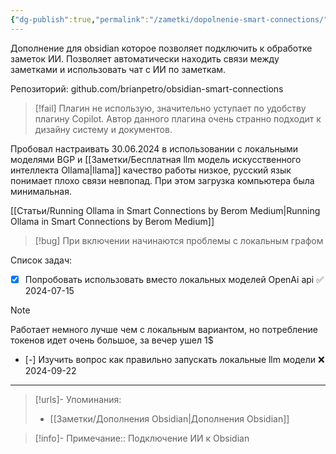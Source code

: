 ```yaml
---
{"dg-publish":true,"permalink":"/zametki/dopolnenie-smart-connections/","tags":["🤖"],"created":"2024-07-02 01:00","updated":"2024-09-23T22:30:35+03:00"}
---
```


Дополнение для obsidian которое позволяет подключить к обработке заметок ИИ. Позволяет автоматически находить связи между заметками и использовать чат с ИИ по заметкам.

Репозиторий: github.com/brianpetro/obsidian-smart-connections

> [!fail]
> Плагин не использую, значительно уступает по удобству плагину Copilot. Автор данного плагина очень странно подходит к дизайну систему и документов.

Пробовал настраивать 30.06.2024 в использовании с локальными моделями BGP и [[Заметки/Бесплатная llm модель искусственного интеллекта Ollama\|llama]] качество работы низкое, русский язык понимает плохо связи невпопад. При этом загрузка компьютера была минимальная.

[[Статьи/Running Ollama in Smart Connections  by Berom  Medium\|Running Ollama in Smart Connections  by Berom  Medium]]

> [!bug]
> При включении начинаются проблемы с локальным графом

Список задач:
- [x] Попробовать использовать вместо локальных моделей OpenAi api ✅ 2024-07-15

> [!note]
> Работает немного лучше чем с локальным вариантом, но потребление токенов идет очень большое, за вечер ушел 1$

- [-] Изучить вопрос как правильно запускать локальные llm модели ❌ 2024-09-22

---
> [!urls]- Упоминания:
> - [[Заметки/Дополнения Obsidian\|Дополнения Obsidian]]

> [!info]-
> Примечание:: Подключение ИИ к Obsidian